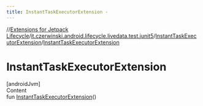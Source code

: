 ```yaml
---
title: InstantTaskExecutorExtension -
---
```

//[Extensions for Jetpack Lifecycle](../../../index.md)/[it.czerwinski.android.lifecycle.livedata.test.junit5](../index.md)/[InstantTaskExecutorExtension](index.md)/[InstantTaskExecutorExtension](-instant-task-executor-extension.md)



# InstantTaskExecutorExtension  
[androidJvm]  
Content  
fun [InstantTaskExecutorExtension](-instant-task-executor-extension.md)()  



